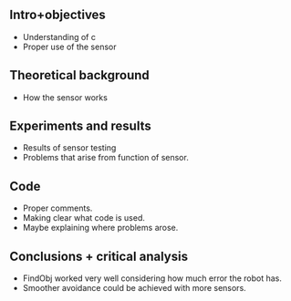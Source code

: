 ## Intro+objectives  
- Understanding of c  
- Proper use of the sensor  

## Theoretical background  
- How the sensor works  

## Experiments and results  
- Results of sensor testing  
- Problems that arise from function of sensor.

## Code  
- Proper comments.  
- Making clear what code is used.  
- Maybe explaining where problems arose.  

## Conclusions + critical analysis  
- FindObj worked very  well considering how much error the robot has.  
- Smoother avoidance could be achieved with more sensors.  

